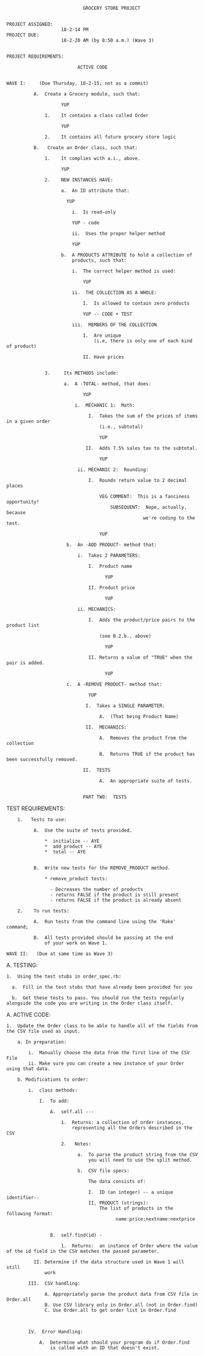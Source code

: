 
                                GROCERY STORE PROJECT


    PROJECT ASSIGNED:
                        18-2-14 PM
    PROJECT DUE:
                        18-2-20 AM (by 8:50 a.m.) (Wave 3)


    PROJECT REQUIREMENTS:  

                              ACTIVE CODE


    WAVE I:     (Due Thursday, 18-2-15; not as a commit)

              A.  Create a Grocery module, such that:

                        YUP

                  1.    It contains a class called Order

                        YUP

                  2.    It contains all future grocery store logic

              B.   Create an Order class, such that:

                  1.    It complies with a.i., above.

                        YUP

                  2.    NEW INSTANCES HAVE:  

                        a.  An ID attribute that:

                          YUP

                            i.  Is read-only

                            YUP - code

                            ii.  Uses the proper helper method

                            YUP

                        b.  A PRODUCTS ATTRIBUTE to hold a collection of
                            products, such that:

                            i.  The correct helper method is used:

                                YUP

                            ii.  THE COLLECTION AS A WHOLE:  

                                I.  Is allowed to contain zero products

                                YUP -- CODE + TEST

                            iii.  MEMBERS OF THE COLLECTION

                                I.  Are unique
                                    (i.e, there is only one of each kind of product)

                                II. Have prices  


                  3.     Its METHODS include:

                         a.  A -TOTAL- method, that does:  

                                YUP

                             i.  MECHANIC 1:  Math:

                                  I.  Takes the sum of the prices of items in a given order
                                      (i.e., subtotal)

                                      YUP

                                 II.  Adds 7.5% sales tax to the subtotal.

                                      YUP

                              ii. MECHANIC 2:  Rounding:  

                                  I.  Rounds return value to 2 decimal places

                                      VEG COMMENT:  This is a fanciness opportunity!
                                          SUBSEQUENT:  Nope, actually, because
                                                      we're coding to the test.

                                      YUP

                          b.  An -ADD PRODUCT- method that:  

                              i.  Takes 2 PARAMETERS:  

                                  I.  Product name

                                        YUP

                                  II. Product price

                                        YUP

                              ii. MECHANICS:  

                                  I.  Adds the product/price pairs to the product list

                                      (see B.2.b., above)

                                        YUP

                                  II. Returns a value of "TRUE" when the pair is added.

                                        YUP

                          c.  A -REMOVE PRODUCT- method that:

                                  YUP

                                 I.  Takes a SINGLE PARAMETER:

                                      A.  (That being Product Name)

                                 II.  MECHANICS:  

                                      A.  Removes the product from the collection

                                      B.  Returns TRUE if the product has been successfully removed.

                                II.  TESTS  

                                      A.  An appropriate suite of tests.


                                PART TWO:  TESTS  

  TEST REQUIREMENTS:  

        1.   Tests to use:  

              A.  Use the suite of tests provided.  

                  *  initialize -- AYE
                  *  add_product -- AYE
                  *  total -- AYE


              B.  Write new tests for the REMOVE_PRODUCT method.

                  * remove_product tests:

                    - Decreases the number of products
                    - returns FALSE if the product is still present
                    - returns FALSE if the product is already absent

        2.    To run tests:  

              A.  Run tests from the command line using the 'Rake' command;

              B.  All tests provided should be passing at the end
                  of your work on Wave 1.

    WAVE II:   (Due at same time as Wave 3)  

  A.  TESTING:  

    1.  Using the test stubs in order_spec.rb:

      a.  Fill in the test stubs that have already been provided for you

      b.  Get these tests to pass. You should run the tests regularly alongside the code you are writing in the Order class itself.

  A. ACTIVE CODE:

    1.  Update the Order class to be able to handle all of the fields from the CSV file used as input.

        a. In preparation:

            i.  Manually choose the data from the first line of the CSV File
            ii. Make sure you can create a new instance of your Order using that data.

        b. Modifications to order:  

            i.  class methods:

                I.  To add:

                    A.  self.all ---

                        1.  Returns: a collection of order instances,
                            representing all the Orders described in the CSV

                        2.   Notes:

                              a.  To parse the product string from the CSV
                                  you will need to use the split method.

                              b.  CSV file specs:   

                                  The data consists of:

                                  I.  ID (an integer) -- a unique identifier--
                                  II, PRODUCT (strings):
                                      The list of products in the following format:      
                                            name:price;nextname:nextprice


                    B.  self.find(id) -

                        1.  Returns:  an instance of Order where the value of the id field in the CSV matches the passed parameter.

              II. Determine if the data structure used in Wave 1 will still
                  work

            III.  CSV handling:  

                  A. Appropriately parse the product data from CSV file in Order.all
                  B. Use CSV library only in Order.all (not in Order.find)
                  C. Use Order.all to get order list in Order.find



            IV.  Error Handling:  

                A.  Determine what should your program do if Order.find
                    is called with an ID that doesn't exist.
